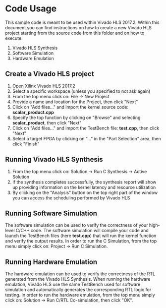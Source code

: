 # Code Usage
This sample code is meant to be used within Vivado HLS 2017.2.
Within this document you can find instructions on how to create a new Vivado HLS project starting from the source code from this folder and on how to execute:

1. Vivado HLS Synthesis
2. Software Simulation
3. Hardware Emulation

## Create a Vivado HLS project

1. Open Xilinx Vivado HLS 2017.2
2. Select a specific workspace (unless you specified to not ask again)
3. From the top menu click on: File -> New Project
4. Provide a name and location for the Project, then click "Next"
5. Click on "Add files..." and import the kernel source code: **scalar_product.cpp**
6. Specify the top function by clicking on "Browse" and selecting **scalar_product**, then click "Next"
7. Click on "Add files..." and import the TestBench file: **test.cpp**, then click "Next"
8. Select a target FPGA by clicking on "..." in the "Part Selection" area, then click "Finish"

## Running Vivado HLS Synthesis

1. From the top menu click on: Solution -> Run C Synthesis -> Active Solution
2. If the synthesis completes successfully, the synthesis report will show up providing information on the kernel latency and resource utilization
3. By clicking on the "Analysis" button on the top right part of the window you can access the scheduling performed by Vivado HLS

## Running Software Simulation

The software simulation can be used to verify the correctness of your high-level C/C++ code. The software simulation will compile your code and launch the TestBench files (here **test.cpp**) that will run the kernel function and verify the output results.
In order to run the C Simulation, from the top menu simply click on: Project -> Run C Simulation.

## Running Hardware Emulation

The hardware emulation can be used to verify the correctness of the RTL generated from the Vivado HLS Synthesis. When running the hardware emulation, Vivado HLS use the same TestBench used for software simulation and automatically generates the corresponding RTL logic for testing. In order to run the hardware emulation, from the top menu simply click on: Solution -> Run C/RTL Co-simulation, then click "OK".


